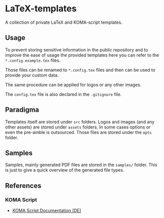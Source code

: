# LaTeX-templates

A collection of private LaTeX and KOMA-script templates.

## Usage

To prevent storing sensitive information in the public repository and to improve the ease of
usage the provided templates here you can refer to the `*.config.example.tex` files.

Those files can be renamed to `*.config.tex` files and then can be used to provide your custom data.

The same procedure can be applied for logos or any other images.

The `config.tex` file is also declared in the `.gitignore` file.

## Paradigma

Templates itself are stored under `src` folders.
Logos and images (and any other assets) are stored under `assets` folders.
In some cases options or even the pre-amble is outsourced. Those files are stored under the `opts` folder.

## Samples

Samples, mainly generated PDF files are stored in the `samples/` folder.
This is just to give a quick overview of the generated file types.

## References

### KOMA Script

- [KOMA Script Documentation (DE)](https://ftp.rrze.uni-erlangen.de/ctan/macros/latex/contrib/koma-script/doc/scrguide-de.pdf)
